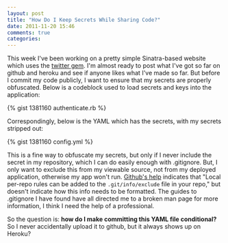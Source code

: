```yaml
---
layout: post
title: "How Do I Keep Secrets While Sharing Code?"
date: 2011-11-20 15:46
comments: true
categories: 
---
```

This week I've been working on a pretty simple Sinatra-based website which uses the [twitter gem][1]. I'm almost ready to post what I've got so far on github and heroku and see if anyone likes what I've made so far. But before I commit my code publicly, I want to ensure that my secrets are properly obfuscated. Below is a codeblock used to load secrets and keys into the application:

{% gist 1381160 authenticate.rb %}

Correspondingly, below is the YAML which has the secrets, with my secrets stripped out:

{% gist 1381160 config.yml %}

This is a fine way to obfuscate my secrets, but only if I never include the secret in my repository, which I can do easily enough with .gitignore. But, I only want to exclude this from my viewable source, not from my deployed application, otherwise my app won't run. [Github's help][2] indicates that "Local per-repo rules can be added to the <code>.git/info/exclude</code> file in your repo," but doesn't indicate how this info needs to be formatted. The guides to .gitignore I have found have all directed me to a broken man page for more information, I think I need the help of a professional.

So the question is: **how do I make committing this YAML file conditional?** So I never accidentally upload it to github, but it always shows up on Heroku?

[1]:	http://twitter.rubyforge.org/
[2]:	http://help.github.com/ignore-files/